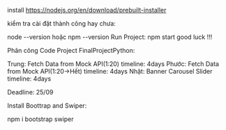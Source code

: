 install 
https://nodejs.org/en/download/prebuilt-installer

kiểm tra cài đặt thành công hay chưa:

node --version hoặc npm --version
Run Project: npm start
good luck !!!

Phân công Code Project FinalProjectPython:

Trung: Fetch Data from Mock API(1:20) timeline: 4days
Phước: Fetch Data from Mock API(1:20->Hết) timeline: 4days
Nhật: Banner Carousel Slider timeline: 4days

Deadline: 25/09 

Install Boottrap and Swiper: 

npm i bootstrap swiper
